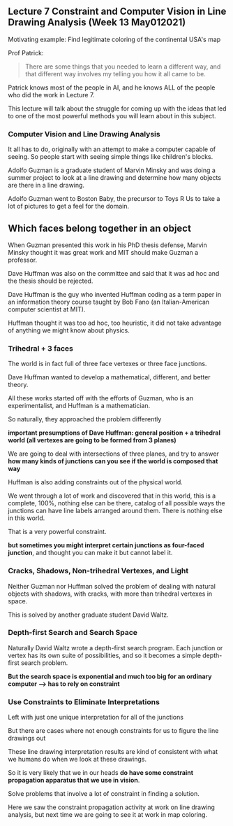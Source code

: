 ## Lecture 7 Constraint and Computer Vision in Line Drawing Analysis (Week 13 May012021)

Motivating example: Find legitimate coloring of the continental USA's map

Prof Patrick:
> There are some things that you needed to learn a different way, and that different way involves my telling you how it all came to be.

Patrick knows most of the people in AI, and he knows ALL of the people who did the work in Lecture 7.

This lecture will talk about the struggle for coming up with the ideas that led to one of the most powerful methods you will learn about in this subject.

### Computer Vision and Line Drawing Analysis

It all has to do, originally with an attempt to make a computer capable of seeing. So people start with seeing simple things like children's blocks.

Adolfo Guzman is a graduate student of Marvin Minsky and was doing a summer project to look at a line drawing and determine how many objects are there in a line drawing.

Adolfo Guzman went to Boston Baby, the precursor to Toys R Us to take a lot of pictures to get a feel for the domain.

## Which faces belong together in an object

When Guzman presented this work in his PhD thesis defense, Marvin Minsky thought it was great work and MIT should make Guzman a professor.

Dave Huffman was also on the committee and said that it was ad hoc and the thesis should be rejected.

Dave Huffman is the guy who invented Huffman coding as a term paper in an information theory course taught by Bob Fano (an Italian-American computer scientist at MIT).

Huffman thought it was too ad hoc, too heuristic, it did not take advantage of anything we might know about physics.

### Trihedral + 3 faces

The world is in fact full of three face vertexes or three face junctions.

Dave Huffman wanted to develop a mathematical, different, and better theory.

All these works started off with the efforts of Guzman, who is an experimentalist, and Huffman is a mathematician.

So naturally, they approached the problem differently

**important presumptions of Dave Huffman: general position + a trihedral world (all vertexes are going to be formed from 3 planes)**

We are going to deal with intersections of three planes, and try to answer **how many kinds of junctions can you see if the world is composed that way**

Huffman is also adding constraints out of the physical world.

We went through a lot of work and discovered that in this world, this is a complete, 100%, nothing else can be there, catalog of all possible ways the junctions can have line labels arranged around them. There is nothing else in this world.

That is a very powerful constraint.

**but sometimes you might interpret certain junctions as four-faced junction**, and thought you can make it but cannot label it.

### Cracks, Shadows, Non-trihedral Vertexes, and Light

Neither Guzman nor Huffman solved the problem of dealing with natural objects with shadows, with cracks, with more than trihedral vertexes in space.

This is solved by another graduate student David Waltz.

### Depth-first Search and Search Space

Naturally David Waltz wrote a depth-first search program. Each junction or vertex has its own suite of possibilities, and so it becomes a simple depth-first search problem.

**But the search space is exponential and much too big for an ordinary computer --> has to rely on constraint**

### Use Constraints to Eliminate Interpretations

Left with just one unique interpretation for all of the junctions

But there are cases where not enough constraints for us to figure the line drawings out

These line drawing interpretation results are kind of consistent with what we humans do when we look at these drawings.

So it is very likely that we in our heads **do have some constraint propagation apparatus that we use in vision**.

Solve problems that involve a lot of constraint in finding a solution.

Here we saw the constraint propagation activity at work on line drawing analysis, but next time we are going to see it at work in map coloring.
